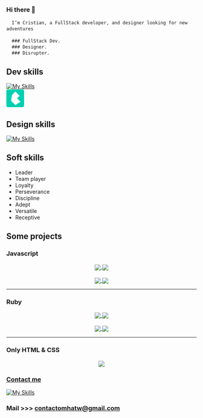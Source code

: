  ### Hi there 👋     
      I’m Cristian, a FullStack developer, and designer looking for new adventures
        
      ### FullStack Dev.
      ### Designer.
      ### Disrupter.

## Dev skills
[![My Skills](https://skillicons.dev/icons?i=html,css,sass,bootstrap,js,react,ruby,rails,vite,postgres,git,github,linux,bash)](https://skillicons.dev)  
<img src="./assets/bulma.png" style="width:47px"></img>
## Design skills
[![My Skills](https://skillicons.dev/icons?i=ae,ai,ps,pr,figma)](https://skillicons.dev)
## Soft skills

- Leader
- Team player
- Loyalty
- Perseverance
- Discipline
- Adept
- Versatile
- Receptive

## Some projects
### Javascript
<div align="center">
<a href="https://github.com/mhatw/organizable">
  <img align="center" src="https://github-readme-stats.vercel.app/api/pin/?username=mhatw&repo=organizable" />
</a>
 <a href="https://github.com/mhatw/contacts">
  <img align="center" src="https://github-readme-stats.vercel.app/api/pin/?username=mhatw&repo=contacts" />
</a>

</div>

<br>

<div align="center">
 <a href="https://github.com/mhatw/todoList-js">
  <img align="center" src="https://github-readme-stats.vercel.app/api/pin/?username=mhatw&repo=todoList-js" />
</a>
<a href="https://github.com/mhatw/codeEditor">
  <img align="center" src="https://github-readme-stats.vercel.app/api/pin/?username=mhatw&repo=codeEditor" />
</a>

</div>

---

### Ruby
<div align="center">
<a href="https://github.com/mhatw/CLIvia-generator">
  <img align="center" src="https://github-readme-stats.vercel.app/api/pin/?username=mhatw&repo=CLIvia-generator" />
</a>
<a href="https://github.com/mhatw/Expensable-CLI">
  <img align="center" src="https://github-readme-stats.vercel.app/api/pin/?username=mhatw&repo=Expensable-CLI" />
</a>
</div>

<br>

<div align="center">
<a href="https://github.com/mhatw/CLIn-Boards">
  <img align="center" src="https://github-readme-stats.vercel.app/api/pin/?username=mhatw&repo=CLIn-Boards" />
</a>
  <a href="https://github.com/mhatw/Pokemon-Ruby">
  <img align="center" src="https://github-readme-stats.vercel.app/api/pin/?username=mhatw&repo=Pokemon-Ruby" />
</a>
</div>

---

### Only HTML & CSS
<div align="center">
<a href="https://github.com/mhatw/Blog-website">
  <img align="center" src="https://github-readme-stats.vercel.app/api/pin/?username=mhatw&repo=Blog-website" />
<!-- </a>|
<a href="https://github.com/mhatw/Expensable-CLI">
  <img align="center" src="https://github-readme-stats.vercel.app/api/pin/?username=mhatw&repo=Expensable-CLI" />
</a> -->
</div>
<!-- 
<br>

<div align="center">
<a href="https://github.com/mhatw/CLIn-Boards">
  <img align="center" src="https://github-readme-stats.vercel.app/api/pin/?username=mhatw&repo=CLIn-Boards" />
</a>|
  <a href="https://github.com/mhatw/Pokemon-Ruby">
  <img align="center" src="https://github-readme-stats.vercel.app/api/pin/?username=mhatw&repo=Pokemon-Ruby" />
</a> -->
</div>

### Contact me
<!-- <p align="center">
 <a href="https://en.wikipedia.org/wiki/Hobbit#Lifestyle" title="Hobbit lifestyles">
  <a href="https://skillicons.dev">
    <img src="https://skillicons.dev/icons?i=linkedin" />
  </a>
 </a>
</p> -->

[![My Skills](https://skillicons.dev/icons?i=linkedin)](https://www.linkedin.com/in/mhatw/)   
### Mail >>> contactomhatw@gmail.com
